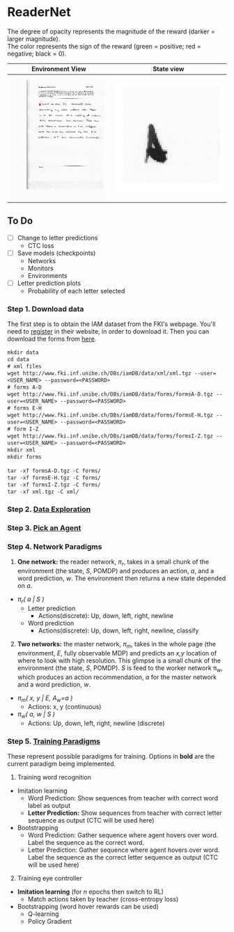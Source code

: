 # ReaderNet

The degree of opacity represents the magnitude of the reward (darker = larger magnitude).  
The color represents the sign of the reward (green = positive; red = negative; black = 0).


Environment View         |  State view  
:-------------------------:|:-------------------------:  
![](figures/env.gif)  |  ![](figures/state.gif)  

## To Do
- [ ] Change to letter predictions
  * CTC loss
- [ ] Save models (checkpoints)
  * Networks
  * Monitors
  * Environments
- [ ] Letter prediction plots
  * Probability of each letter selected

### Step 1. Download data

The first step is to obtain the IAM dataset from the FKI's webpage. You'll need
to [register](http://www.fki.inf.unibe.ch/DBs/iamDB/iLogin/index.php) in their website, in order to download it. Then you can download the forms from [here](http://www.fki.inf.unibe.ch/DBs/iamDB/data/).

```
mkdir data
cd data
# xml files
wget http://www.fki.inf.unibe.ch/DBs/iamDB/data/xml/xml.tgz --user=<USER_NAME> --password=<PASSWORD>
# forms A-D
wget http://www.fki.inf.unibe.ch/DBs/iamDB/data/forms/formsA-D.tgz --user=<USER_NAME> --password=<PASSWORD>
# forms E-H
wget http://www.fki.inf.unibe.ch/DBs/iamDB/data/forms/formsE-H.tgz --user=<USER_NAME> --password=<PASSWORD>
# form I-Z
wget http://www.fki.inf.unibe.ch/DBs/iamDB/data/forms/formsI-Z.tgz --user=<USER_NAME> --password=<PASSWORD>
mkdir xml
mkdir forms

tar -xf formsA-D.tgz -C forms/
tar -xf formsE-H.tgz -C forms/
tar -xf formsI-Z.tgz -C forms/
tar -xf xml.tgz -C xml/
```

### Step 2. [Data Exploration](https://github.com/jordanott/ML-Project/tree/master/DataExploration)

### Step 3. [Pick an Agent](https://github.com/jordanott/ML-Project/tree/master/src/agents)

### Step 4. Network Paradigms

1. **One network:** the reader network, *π<sub>r</sub>*, takes in a small chunk of the environment (the state, *S*, POMDP) and produces an action, *a*, and a word prediction, *w*. The environment then returns a new state depended on *a*.  
  * *π<sub>r</sub>( a | S )*  
    * Letter prediction
      * Actions(discrete): Up, down, left, right, newline
    * Word prediction
      * Actions(discrete): Up, down, left, right, newline, classify  
2. **Two networks:** the master network, *π<sub>m</sub>*, takes in the whole page (the environment, *E*, fully observable MDP) and predicts an *x,y* location of where to look with high resolution. This glimpse is a small chunk of the environment (the state, *S*, POMDP). *S* is feed to the worker network π<sub>w</sub>, which produces an action recommendation, *a* for the master network and a word prediction, *w*.  
  * *π<sub>m</sub>( x, y | E, A<sub>w</sub>=a )*  
    * Actions: x, y (continuous)  
  * *π<sub>w</sub>( a, w | S )*  
    * Actions: Up, down, left, right, newline (discrete)

### Step 5. [Training Paradigms]()
These represent possible paradigms for training. Options in **bold** are the current paradigm being implemented.

1. Training word recognition  
  * Imitation learning  
    * Word Prediction: Show sequences from teacher with correct word label as output
    * **Letter Prediction:** Show sequences from teacher with correct letter sequence as output (CTC will be used here)
  * Bootstrapping
    * Word Prediction: Gather sequence where agent hovers over word. Label the sequence as the correct word.
    * Letter Prediction: Gather sequence where agent hovers over word. Label the sequence as the correct letter sequence as output (CTC will be used here)
2. Training eye controller
  * **Imitation learning** (for *n* epochs then switch to RL)
    * Match actions taken by teacher (cross-entropy loss)  
  * Bootstrapping (word hover rewards can be used)
    * Q-learning
    * Policy Gradient
